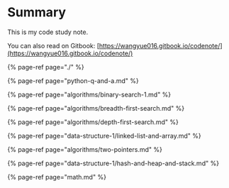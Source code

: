 # Summary

This is my code study note.

You can also read on Gitbook: [https://wangyue016.gitbook.io/codenote/](https://wangyue016.gitbook.io/codenote/)

{% page-ref page="./" %}

{% page-ref page="python-q-and-a.md" %}

{% page-ref page="algorithms/binary-search-1.md" %}

{% page-ref page="algorithms/breadth-first-search.md" %}

{% page-ref page="algorithms/depth-first-search.md" %}

{% page-ref page="data-structure-1/linked-list-and-array.md" %}

{% page-ref page="algorithms/two-pointers.md" %}

{% page-ref page="data-structure-1/hash-and-heap-and-stack.md" %}

{% page-ref page="math.md" %}

